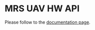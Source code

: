 # MRS UAV HW API

Please follow to the [documentation page](https://ctu-mrs.github.io/docs/plugin-interface/hardware-api/).

